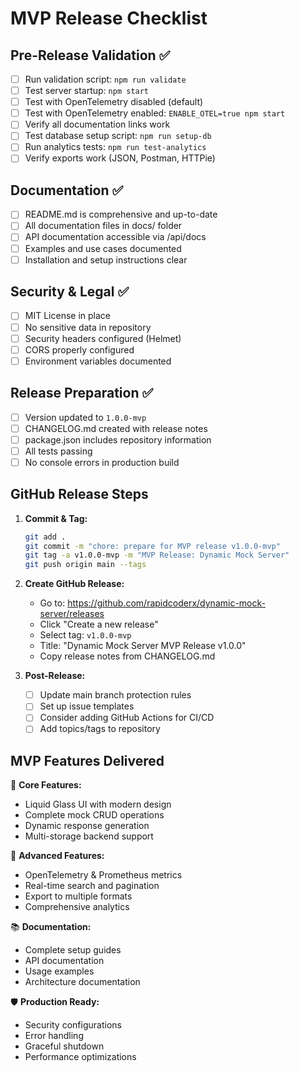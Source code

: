 # MVP Release Checklist

## Pre-Release Validation ✅

- [ ] Run validation script: `npm run validate`
- [ ] Test server startup: `npm start`
- [ ] Test with OpenTelemetry disabled (default)
- [ ] Test with OpenTelemetry enabled: `ENABLE_OTEL=true npm start`
- [ ] Verify all documentation links work
- [ ] Test database setup script: `npm run setup-db`
- [ ] Run analytics tests: `npm run test-analytics`
- [ ] Verify exports work (JSON, Postman, HTTPie)

## Documentation ✅

- [ ] README.md is comprehensive and up-to-date
- [ ] All documentation files in docs/ folder
- [ ] API documentation accessible via /api/docs
- [ ] Examples and use cases documented
- [ ] Installation and setup instructions clear

## Security & Legal ✅

- [ ] MIT License in place
- [ ] No sensitive data in repository
- [ ] Security headers configured (Helmet)
- [ ] CORS properly configured
- [ ] Environment variables documented

## Release Preparation ✅

- [ ] Version updated to `1.0.0-mvp`
- [ ] CHANGELOG.md created with release notes
- [ ] package.json includes repository information
- [ ] All tests passing
- [ ] No console errors in production build

## GitHub Release Steps

1. **Commit & Tag:**
   ```bash
   git add .
   git commit -m "chore: prepare for MVP release v1.0.0-mvp"
   git tag -a v1.0.0-mvp -m "MVP Release: Dynamic Mock Server"
   git push origin main --tags
   ```

2. **Create GitHub Release:**
   - Go to: https://github.com/rapidcoderx/dynamic-mock-server/releases
   - Click "Create a new release"
   - Select tag: `v1.0.0-mvp`
   - Title: "Dynamic Mock Server MVP Release v1.0.0"
   - Copy release notes from CHANGELOG.md

3. **Post-Release:**
   - [ ] Update main branch protection rules
   - [ ] Set up issue templates
   - [ ] Consider adding GitHub Actions for CI/CD
   - [ ] Add topics/tags to repository

## MVP Features Delivered

🌊 **Core Features:**
- Liquid Glass UI with modern design
- Complete mock CRUD operations
- Dynamic response generation
- Multi-storage backend support

🔧 **Advanced Features:**
- OpenTelemetry & Prometheus metrics
- Real-time search and pagination
- Export to multiple formats
- Comprehensive analytics

📚 **Documentation:**
- Complete setup guides
- API documentation
- Usage examples
- Architecture documentation

🛡️ **Production Ready:**
- Security configurations
- Error handling
- Graceful shutdown
- Performance optimizations
